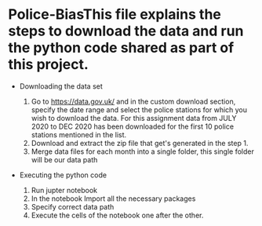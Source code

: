 # Police-BiasThis file explains the steps to download the data and run the python code shared as part of this project.

* Downloading the data set

	1. Go to https://data.gov.uk/ and in the custom download section, specify the date range and select the police stations 
	for which you wish to download the data. For this assignment data from JULY 2020 to DEC 2020 has been downloaded for 
	the first 10 police stations mentioned in the list.
	2. Download and extract the zip file that get's generated in the step 1.
	3. Merge data files for each month into a single folder, this single folder will be our data path

* Executing the python code
	1. Run jupter notebook
	2. In the notebook Import all the necessary packages
	3. Specify correct data path
	4. Execute the cells of the notebook one after the other. 
